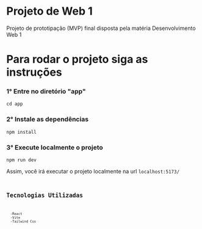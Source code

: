 # Projeto de Web 1
Projeto de prototipação (MVP) final disposta pela matéria Desenvolvimento Web 1


# Para rodar o projeto siga as instruções

### 1° Entre no diretório "app"
```
cd app
```
### 2° Instale as dependências
```
npm install
```
### 3° Execute localmente o projeto
```
npm run dev
```

Assim, você irá executar o projeto localmente na url <code>localhost:5173/<code>

## Tecnologias Utilizadas
```
  -React
  -Vite
  -Tailwind Css
```
